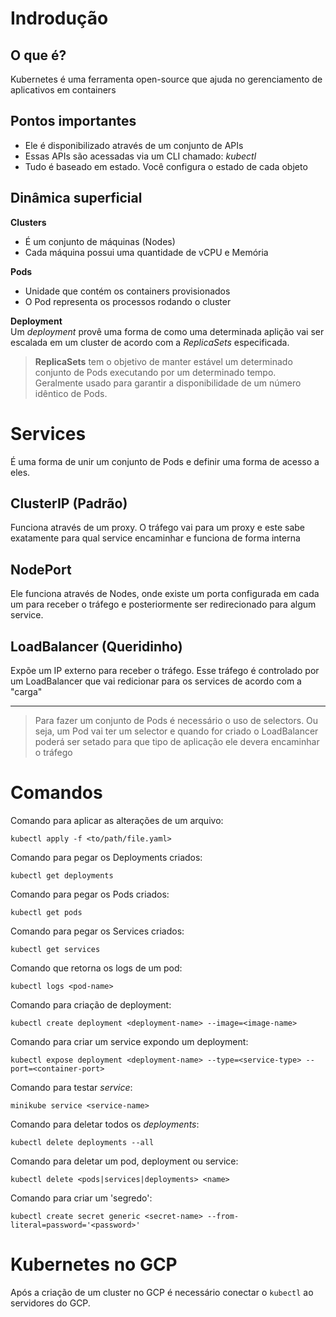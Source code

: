 # **Indrodução**

## O que é?
Kubernetes é uma ferramenta open-source que ajuda no gerenciamento de aplicativos em containers

## Pontos importantes
- Ele é disponibilizado através de um conjunto de APIs
- Essas APIs são acessadas via um CLI chamado: *kubectl*
- Tudo é baseado em estado. Você configura o estado de cada objeto

## Dinâmica superficial
**Clusters**  
- É um conjunto de máquinas (Nodes)  
- Cada máquina possui uma quantidade de vCPU e Memória

**Pods**  
- Unidade que contém os containers provisionados  
- O Pod representa os processos rodando o cluster

**Deployment**  
Um *deployment* provê uma forma de como uma determinada aplição vai ser escalada em um cluster de acordo com a *ReplicaSets* especificada.

> **ReplicaSets** tem o objetivo de manter estável um determinado conjunto de Pods executando por um determinado tempo. Geralmente usado para garantir a disponibilidade de um número idêntico de Pods.

# **Services**
É uma forma de unir um conjunto de Pods e definir uma forma de acesso a eles.

## ClusterIP (Padrão)
Funciona através de um proxy. O tráfego vai para um proxy e este sabe exatamente para qual service encaminhar e funciona de forma interna

## NodePort
Ele funciona através de Nodes, onde existe um porta configurada em cada um para receber o tráfego e posteriormente ser redirecionado para algum service.

## LoadBalancer (Queridinho)
Expõe um IP externo para receber o tráfego. Esse tráfego é controlado por um LoadBalancer que vai redicionar para os services de acordo com a "carga"

---

> Para fazer um conjunto de Pods é necessário o uso de selectors. Ou seja, um Pod vai ter um selector e quando for criado o LoadBalancer poderá ser setado para que tipo de aplicação ele devera encaminhar o tráfego

# Comandos

Comando para aplicar as alterações de um arquivo:
```
kubectl apply -f <to/path/file.yaml>
```

Comando para pegar os Deployments criados:
```
kubectl get deployments
```

Comando para pegar os Pods criados:
```
kubectl get pods
```

Comando para pegar os Services criados:
```
kubectl get services
```

Comando que retorna os logs de um pod:
```
kubectl logs <pod-name>
```

Comando para criação de deployment:
```
kubectl create deployment <deployment-name> --image=<image-name>
```

Comando para criar um service expondo um deployment:
```
kubectl expose deployment <deployment-name> --type=<service-type> --port=<container-port>
```

Comando para testar *service*:
```
minikube service <service-name>
```

Comando para deletar todos os *deployments*:
```
kubectl delete deployments --all
```

Comando para deletar um pod, deployment ou service:
```
kubectl delete <pods|services|deployments> <name>
```

Comando para criar um 'segredo':
```
kubectl create secret generic <secret-name> --from-literal=password='<password>'
```

# Kubernetes no GCP

Após a criação de um cluster no GCP é necessário conectar o `kubectl` ao servidores do GCP.